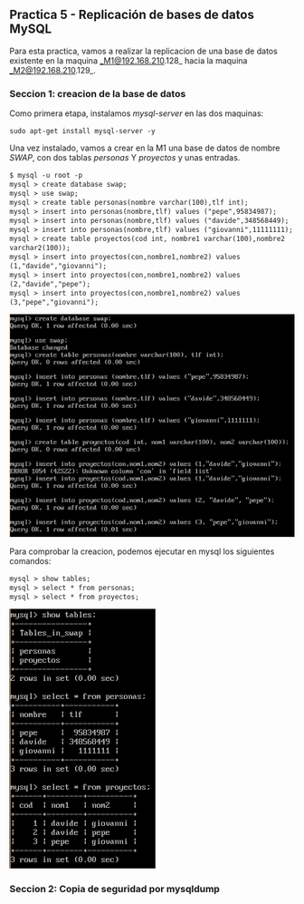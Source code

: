## Practica 5 - Replicación de bases de datos MySQL 

Para esta practica, vamos a realizar la replicacion de una base de datos existente en la maquina _M1@192.168.210.128_ hacia la maquina _M2@192.168.210.129_.

### Seccion 1: creacion de la base de datos

Como primera etapa, instalamos _mysql-server_ en las dos maquinas:

```
sudo apt-get install mysql-server -y
```

Una vez instalado, vamos a crear en la M1 una base de datos de nombre _SWAP_, con dos tablas _personas_ Y _proyectos_ y unas entradas.

```
$ mysql -u root -p
mysql > create database swap;
mysql > use swap;
mysql > create table personas(nombre varchar(100),tlf int);
mysql > insert into personas(nombre,tlf) values ("pepe",95834987);
mysql > insert into personas(nombre,tlf) values ("davide",348568449);
mysql > insert into personas(nombre,tlf) values ("giovanni",11111111);
mysql > create table proyectos(cod int, nombre1 varchar(100),nombre2 varchar2(100));
mysql > insert into proyectos(con,nombre1,nombre2) values (1,"davide","giovanni");
mysql > insert into proyectos(con,nombre1,nombre2) values (2,"davide","pepe");
mysql > insert into proyectos(con,nombre1,nombre2) values (3,"pepe","giovanni");
```

![mysqlDB](./images/mysqlDB.PNG)

Para comprobar la creacion, podemos ejecutar en mysql los siguientes comandos:

```
mysql > show tables;
mysql > select * from personas;
mysql > select * from proyectos;
```

![exitocreacion](./images/exitocreacion.PNG)

### Seccion 2: Copia de seguridad por mysqldump